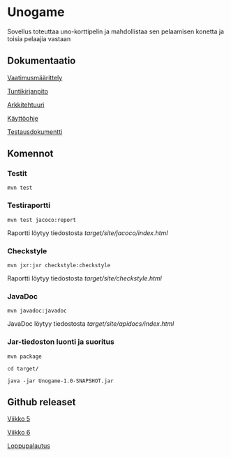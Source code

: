 # Unogame

Sovellus toteuttaa uno-korttipelin ja mahdollistaa sen pelaamisen konetta ja toisia pelaajia vastaan

## Dokumentaatio
[Vaatimusmäärittely](https://github.com/k0tix/ot-harjoitustyo/blob/master/dokumentaatio/vaatimusmaarittely.md)

[Tuntikirjanpito](https://github.com/k0tix/ot-harjoitustyo/blob/master/dokumentaatio/tuntikirjanpito.md)

[Arkkitehtuuri](https://github.com/k0tix/ot-harjoitustyo/blob/master/dokumentaatio/arkkitehtuuri.md)

[Käyttöohje](https://github.com/k0tix/ot-harjoitustyo/blob/master/dokumentaatio/kayttoohje.md)

[Testausdokumentti](https://github.com/k0tix/ot-harjoitustyo/blob/master/dokumentaatio/testaus.md)

## Komennot

### Testit
```
mvn test
```

### Testiraportti
```
mvn test jacoco:report
```
Raportti löytyy tiedostosta _target/site/jacoco/index.html_

### Checkstyle
```
mvn jxr:jxr checkstyle:checkstyle
```
Raportti löytyy tiedostosta _target/site/checkstyle.html_

### JavaDoc
```
mvn javadoc:javadoc
```
JavaDoc löytyy tiedostosta _target/site/apidocs/index.html_

### Jar-tiedoston luonti ja suoritus
```
mvn package

cd target/

java -jar Unogame-1.0-SNAPSHOT.jar
```

## Github releaset
[Viikko 5](https://github.com/k0tix/ot-harjoitustyo/releases/tag/viikko5)

[Viikko 6](https://github.com/k0tix/ot-harjoitustyo/releases/tag/viikko6)

[Loppupalautus](https://github.com/k0tix/ot-harjoitustyo/releases/tag/viikko7)